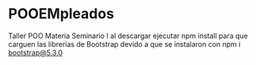 # POOEMpleados
Taller POO Materia Seminario I
al descargar ejecutar npm install para que carguen las librerias de Bootstrap devido a que se instalaron con npm i bootstrap@5.3.0
